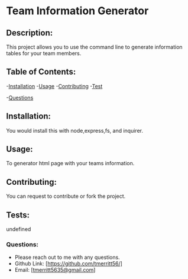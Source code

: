 # Team Information Generator

  

  ## Description:
  This project allows you to use the command line to generate information tables for your team members. 
  
  ## Table of Contents:
  -[Installation](#installation)
  -[Usage](#usage)
  -[Contributing](#contributing)
  -[Test](#test)
  
  -[Questions](#questions)


  ## Installation:
  You would install this with node,express,fs, and inquirer. 
  
  ## Usage:
  To generator html page with your teams information. 
  
  ## Contributing:
  You can request to contribute or fork the project. 
  
  ## Tests:
  undefined
  

  
  ### Questions:
  - Please reach out to me with any questions.
  - Github Link: [https://github.com/tmerritt56/]
  - Email: [tmerritt5635@gmail.com] 